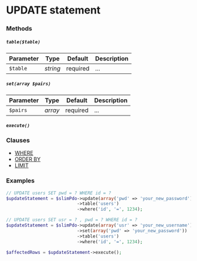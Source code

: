 # UPDATE statement

### Methods

##### `table($table)`

Parameter | Type | Default | Description
--- | --- | --- | ---
`$table` | *string* | required | ...

##### `set(array $pairs)`

Parameter | Type | Default | Description
--- | --- | --- | ---
`$pairs` | *array* | required | ...

##### `execute()`

### Clauses

+ [WHERE](https://github.com/FaaPz/Slim-PDO/blob/master/docs/Clause/WHERE.md)
+ [ORDER BY](https://github.com/FaaPz/Slim-PDO/blob/master/docs/Clause/ORDER_BY.md)
+ [LIMIT](https://github.com/FaaPz/Slim-PDO/blob/master/docs/Clause/LIMIT.md)

### Examples

```php
// UPDATE users SET pwd = ? WHERE id = ?
$updateStatement = $slimPdo->update(array('pwd' => 'your_new_password'))
                           ->table('users')
                           ->where('id', '=', 1234);

// UPDATE users SET usr = ? , pwd = ? WHERE id = ?
$updateStatement = $slimPdo->update(array('usr' => 'your_new_username'))
                           ->set(array('pwd' => 'your_new_password'))
                           ->table('users')
                           ->where('id', '=', 1234);

$affectedRows = $updateStatement->execute();
```

